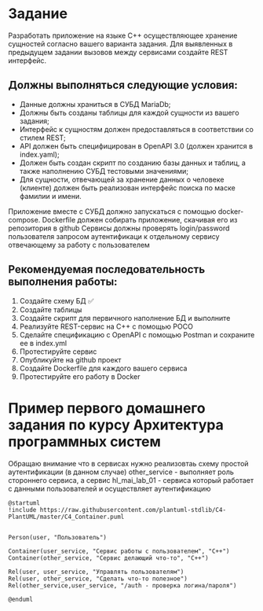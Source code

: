 # Задание
Разработать приложение на языке C++ осуществляющее хранение сущностей согласно вашего варианта задания. Для выявленных в предыдущем задании вызовов между сервисами создайте REST интерфейс.

## Должны выполняться следующие условия:

- Данные должны храниться в СУБД MariaDb;
- Должны быть созданы таблицы для каждой сущности из вашего задания;
- Интерфейс к сущностям должен предоставляться в соответствии со стилем REST;
- API должен быть специфицирован в OpenAPI 3.0 (должен хранится в index.yaml);
- Должен быть создан скрипт по созданию базы данных и таблиц, а также наполнению СУБД тестовыми значениями;
- Для сущности, отвечающей за хранение данных о человеке (клиенте) должен быть реализован интерфейс поиска по маске фамилии и имени.

Приложение вместе с СУБД должно запускаться с помощью docker-compose.  Dockerfile должен собирать приложение, скачивая его из репозитория в github
Сервисы должны проверять login/password пользователя запросом аутентификаци к отдельному сервису отвечающему за работу с пользователем
 

## Рекомендуемая последовательность выполнения работы:

1. Создайте схему БД :white_check_mark:
2. Создайте таблицы
3. Создайте скрипт для первичного наполнение БД  и выполните
4. Реализуйте REST-сервис на C++ с помощью POCO
5. Сделайте спецификацию с OpenAPI с помощью Postman и сохраните ее в index.yml
6. Протестируйте сервис
7. Опубликуйте на github проект
8. Создайте Dockerfile для каждого вашего сервиса
9. Протестируйте его работу в Docker

# Пример первого домашнего задания по курсу Архитектура программных систем

Обращаю внимание что в сервисах нужно реализовтаь схему простой аутентификации (в данном случае) other_service - выполняет роль стороннего сервиса, а сервис hl_mai_lab_01 - сервиса который работает с данными пользователей и осуществляет аутентификацию
```plantuml
@startuml
!include https://raw.githubusercontent.com/plantuml-stdlib/C4-PlantUML/master/C4_Container.puml


Person(user, "Пользователь")

Container(user_service, "Сервис работы с пользователем", "C++")    
Container(other_service, "Сервис делающий что-то", "C++") 

Rel(user, user_service, "Управлять пользователям")
Rel(user, other_service, "Сделать что-то полезное")
Rel(other_service,user_service, "/auth - проверка логина/пароля")

@enduml
```

